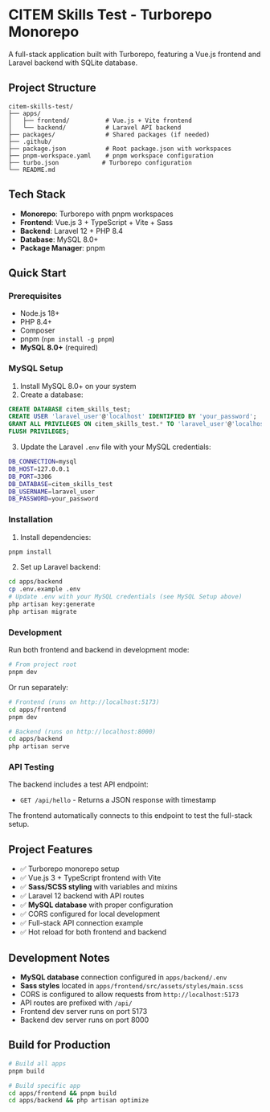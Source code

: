 # CITEM Skills Test - Turborepo Monorepo

A full-stack application built with Turborepo, featuring a Vue.js frontend and Laravel backend with SQLite database.

## Project Structure

```
citem-skills-test/
├── apps/
│   ├── frontend/          # Vue.js + Vite frontend
│   └── backend/           # Laravel API backend
├── packages/              # Shared packages (if needed)
├── .github/
├── package.json           # Root package.json with workspaces
├── pnpm-workspace.yaml    # pnpm workspace configuration
├── turbo.json            # Turborepo configuration
└── README.md
```

## Tech Stack

- **Monorepo**: Turborepo with pnpm workspaces
- **Frontend**: Vue.js 3 + TypeScript + Vite + Sass
- **Backend**: Laravel 12 + PHP 8.4
- **Database**: MySQL 8.0+
- **Package Manager**: pnpm

## Quick Start

### Prerequisites

- Node.js 18+ 
- PHP 8.4+
- Composer
- pnpm (`npm install -g pnpm`)
- **MySQL 8.0+** (required)

### MySQL Setup

1. Install MySQL 8.0+ on your system
2. Create a database:
```sql
CREATE DATABASE citem_skills_test;
CREATE USER 'laravel_user'@'localhost' IDENTIFIED BY 'your_password';
GRANT ALL PRIVILEGES ON citem_skills_test.* TO 'laravel_user'@'localhost';
FLUSH PRIVILEGES;
```

3. Update the Laravel `.env` file with your MySQL credentials:
```bash
DB_CONNECTION=mysql
DB_HOST=127.0.0.1
DB_PORT=3306
DB_DATABASE=citem_skills_test
DB_USERNAME=laravel_user
DB_PASSWORD=your_password
```

### Installation

1. Install dependencies:
```bash
pnpm install
```

2. Set up Laravel backend:
```bash
cd apps/backend
cp .env.example .env
# Update .env with your MySQL credentials (see MySQL Setup above)
php artisan key:generate
php artisan migrate
```

### Development

Run both frontend and backend in development mode:

```bash
# From project root
pnpm dev
```

Or run separately:

```bash
# Frontend (runs on http://localhost:5173)
cd apps/frontend
pnpm dev

# Backend (runs on http://localhost:8000)
cd apps/backend
php artisan serve
```

### API Testing

The backend includes a test API endpoint:
- `GET /api/hello` - Returns a JSON response with timestamp

The frontend automatically connects to this endpoint to test the full-stack setup.

## Project Features

- ✅ Turborepo monorepo setup
- ✅ Vue.js 3 + TypeScript frontend with Vite
- ✅ **Sass/SCSS styling** with variables and mixins
- ✅ Laravel 12 backend with API routes
- ✅ **MySQL database** with proper configuration
- ✅ CORS configured for local development
- ✅ Full-stack API connection example
- ✅ Hot reload for both frontend and backend

## Development Notes

- **MySQL database** connection configured in `apps/backend/.env`
- **Sass styles** located in `apps/frontend/src/assets/styles/main.scss`
- CORS is configured to allow requests from `http://localhost:5173`
- API routes are prefixed with `/api/`
- Frontend dev server runs on port 5173
- Backend dev server runs on port 8000

## Build for Production

```bash
# Build all apps
pnpm build

# Build specific app
cd apps/frontend && pnpm build
cd apps/backend && php artisan optimize
```
